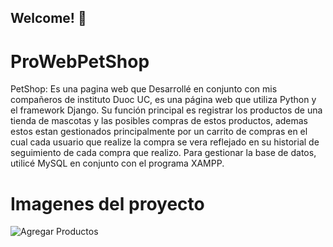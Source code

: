 ## Welcome! 👋

# ProWebPetShop

PetShop: Es una pagina web que Desarrollé en conjunto con mis compañeros de instituto Duoc UC, es una página web que utiliza Python y el framework Django. 
Su función principal es registrar los productos de una tienda de mascotas y las 
posibles compras de estos productos, ademas estos estan gestionados principalmente por un carrito de compras en el cual cada usuario que realize la compra se vera reflejado en su historial de seguimiento de cada compra que realizo. Para gestionar la base de datos, utilicé MySQL en conjunto con el programa XAMPP.


# Imagenes del proyecto

![Agregar Productos](https://github.com/JaimeAndresG/ProWebPetShop/assets/101838917/6849c41a-e0f8-4840-93f6-5e4c16e7949c)






